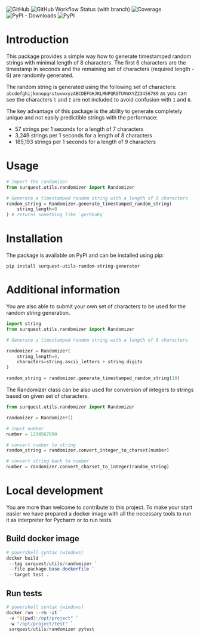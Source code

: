 ![GitHub](https://img.shields.io/github/license/surquest/python-random-generator?style=flat-square)
![GitHub Workflow Status (with branch)](https://img.shields.io/github/actions/workflow/status/surquest/python-random-generator/test.yml?branch=main&style=flat-square)
![Coverage](https://img.shields.io/endpoint?url=https://gist.githubusercontent.com/surquest/6e25c317000917840152a5e702e71963/raw/python-random-generator.json&style=flat-square)
![PyPI - Downloads](https://img.shields.io/pypi/dm/surquest-utils-random-string-generator?style=flat-square)
![PyPI](https://img.shields.io/pypi/v/surquest-utils-random-string-generator)


# Introduction

This package provides a simple way how to generate timestamped random strings with minimal length of 8 characters. The first 6 characters are the timestamp in seconds and the remaining set of characters (required length - 6) are randomly generated. 

The random string is generated using the following set of characters: `abcdefghijkmnopqrstuvwxyzABCDEFGHJKLMNPQRSTUVWXYZ23456789` as you can see the characters `l` and `I` are not included to avoid confusion with `1` and `0`.

The key advantage of this package is the ability to generate completely unique and not easily predictible strings with the performace:

-  57 strings per 1 seconds for a length of 7 characters
-  3,249 strings per 1 seconds for a length of 8 characters
-  185,193 strings per 1 seconds for a length of 9 characters

# Usage

```python
# import the randomizer
from surquest.utils.randomizer import Randomizer

# Generate a timestamped random string with a length of 8 characters
random_string = Randomizer.generate_timestamped_random_string(
    string_length=8
) # returns something like `gechEuKq`
```

# Installation

The package is available on PyPI and can be installed using pip:

```
pip install surquest-utils-random-string-generator
```

# Additional information

You are also able to submit your own set of characters to be used for the random string generation.

```python
import string
from surquest.utils.randomizer import Randomizer

# Generate a timestamped random string with a length of 8 characters

randomizer = Randomizer(
    string_length=8,
    characters=string.ascii_letters + string.digits
)

random_string = randomizer.generate_timestamped_random_string(10)
```

The Randomizer class can be also used for conversion of integers to strings based on given set of characters.

```python
from surquest.utils.randomizer import Randomizer

randomizer = Randomizer()

# input number
number = 1234567890

# convert number to string
random_string = randomizer.convert_integer_to_charset(number)

# convert string back to number
number = randomizer.convert_charset_to_integer(random_string)
```

# Local development

You are more than welcome to contribute to this project. To make your start easier we have prepared a docker image with all the necessary tools to run it as interpreter for Pycharm or to run tests.

## Build docker image
```powershell
# powershell syntax (windows)
docker build `
 --tag surquest/utils/randomizer `
 --file package.base.dockerfile `
 --target test .
```

## Run tests
```powershell
# powershell syntax (windows)
docker run --rm -it `
 -v "${pwd}:/opt/project" `
 -w "/opt/project/test" `
 surquest/utils/randomizer pytest
```